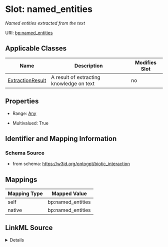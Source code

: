 

# Slot: named_entities


_Named entities extracted from the text_



URI: [bp:named_entities](http://w3id.org/ontogpt/biotic-interaction-templatenamed_entities)



<!-- no inheritance hierarchy -->





## Applicable Classes

| Name | Description | Modifies Slot |
| --- | --- | --- |
| [ExtractionResult](ExtractionResult.md) | A result of extracting knowledge on text |  no  |







## Properties

* Range: [Any](Any.md)

* Multivalued: True





## Identifier and Mapping Information







### Schema Source


* from schema: https://w3id.org/ontogpt/biotic_interaction




## Mappings

| Mapping Type | Mapped Value |
| ---  | ---  |
| self | bp:named_entities |
| native | bp:named_entities |




## LinkML Source

<details>
```yaml
name: named_entities
description: Named entities extracted from the text
from_schema: https://w3id.org/ontogpt/biotic_interaction
rank: 1000
alias: named_entities
owner: ExtractionResult
domain_of:
- ExtractionResult
range: Any
multivalued: true
inlined: true
inlined_as_list: true

```
</details>